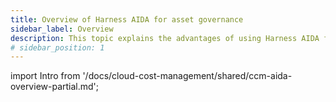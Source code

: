 ```yaml
---
title: Overview of Harness AIDA for asset governance
sidebar_label: Overview
description: This topic explains the advantages of using Harness AIDA for cloud asset governance.
# sidebar_position: 1
---
```



import Intro from '/docs/cloud-cost-management/shared/ccm-aida-overview-partial.md';


<Intro />




